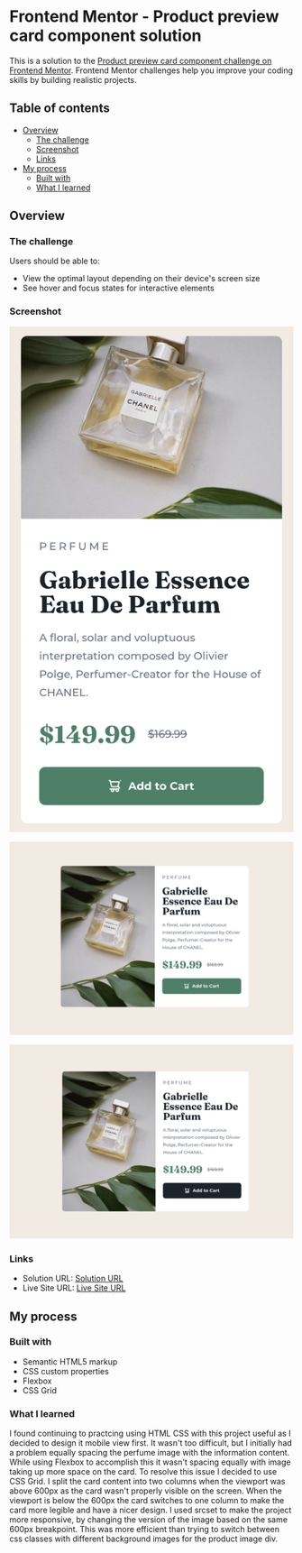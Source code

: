 # Frontend Mentor - Product preview card component solution

This is a solution to the [Product preview card component challenge on Frontend Mentor](https://www.frontendmentor.io/challenges/product-preview-card-component-GO7UmttRfa). Frontend Mentor challenges help you improve your coding skills by building realistic projects. 

## Table of contents

- [Overview](#overview)
  - [The challenge](#the-challenge)
  - [Screenshot](#screenshot)
  - [Links](#links)
- [My process](#my-process)
  - [Built with](#built-with)
  - [What I learned](#what-i-learned)


## Overview

### The challenge

Users should be able to:

- View the optimal layout depending on their device's screen size
- See hover and focus states for interactive elements

### Screenshot

![Mobile View](./screenshots/Mobile-View.png)

![Desktop View](./screenshots/Desktop-View.png)

![Desktop Active](./screenshots/Desktop-Active.png)

### Links

- Solution URL: [Solution URL](https://github.com/Jack-OC/Product-Preview-Card)
- Live Site URL: [Live Site URL](https://jack-oc.github.io/Product-Preview-Card/)

## My process

### Built with

- Semantic HTML5 markup
- CSS custom properties
- Flexbox
- CSS Grid

### What I learned
I found continuing to practcing using HTML CSS with this project useful as I decided to design it mobile view first. It wasn't too difficult, but I initially had a problem equally spacing the perfume image with the information content. While using Flexbox to accomplish this it wasn't spacing equally with image taking up more space on the card. To resolve this issue I decided to use CSS Grid. I split the card content into two columns when the viewport was above 600px as the card wasn't properly visible on the screen. When the viewport is below the 600px the card switches to one column to make the card more legible and have a nicer design. I used srcset to make the project more responsive, by changing the version of the image based on the same 600px breakpoint. This was more efficient than trying to switch between css classes with different background images for the product image div.
